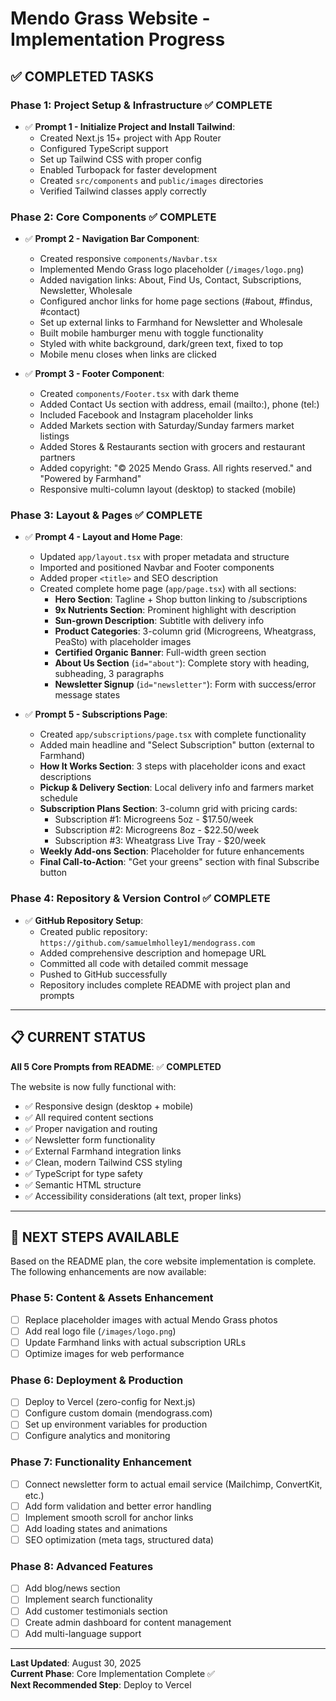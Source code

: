 # Mendo Grass Website - Implementation Progress

## ✅ COMPLETED TASKS

### **Phase 1: Project Setup & Infrastructure** ✅ COMPLETE
- ✅ **Prompt 1 - Initialize Project and Install Tailwind**: 
  - Created Next.js 15+ project with App Router
  - Configured TypeScript support
  - Set up Tailwind CSS with proper config
  - Enabled Turbopack for faster development
  - Created `src/components` and `public/images` directories
  - Verified Tailwind classes apply correctly

### **Phase 2: Core Components** ✅ COMPLETE
- ✅ **Prompt 2 - Navigation Bar Component**:
  - Created responsive `components/Navbar.tsx`
  - Implemented Mendo Grass logo placeholder (`/images/logo.png`)
  - Added navigation links: About, Find Us, Contact, Subscriptions, Newsletter, Wholesale
  - Configured anchor links for home page sections (#about, #findus, #contact)
  - Set up external links to Farmhand for Newsletter and Wholesale
  - Built mobile hamburger menu with toggle functionality
  - Styled with white background, dark/green text, fixed to top
  - Mobile menu closes when links are clicked

- ✅ **Prompt 3 - Footer Component**:
  - Created `components/Footer.tsx` with dark theme
  - Added Contact Us section with address, email (mailto:), phone (tel:)
  - Included Facebook and Instagram placeholder links
  - Added Markets section with Saturday/Sunday farmers market listings
  - Added Stores & Restaurants section with grocers and restaurant partners
  - Added copyright: "© 2025 Mendo Grass. All rights reserved." and "Powered by Farmhand"
  - Responsive multi-column layout (desktop) to stacked (mobile)

### **Phase 3: Layout & Pages** ✅ COMPLETE  
- ✅ **Prompt 4 - Layout and Home Page**:
  - Updated `app/layout.tsx` with proper metadata and structure
  - Imported and positioned Navbar and Footer components
  - Added proper `<title>` and SEO description
  - Created complete home page (`app/page.tsx`) with all sections:
    - **Hero Section**: Tagline + Shop button linking to /subscriptions
    - **9x Nutrients Section**: Prominent highlight with description
    - **Sun-grown Description**: Subtitle with delivery info
    - **Product Categories**: 3-column grid (Microgreens, Wheatgrass, PeaSto) with placeholder images
    - **Certified Organic Banner**: Full-width green section
    - **About Us Section** (`id="about"`): Complete story with heading, subheading, 3 paragraphs
    - **Newsletter Signup** (`id="newsletter"`): Form with success/error message states

- ✅ **Prompt 5 - Subscriptions Page**:
  - Created `app/subscriptions/page.tsx` with complete functionality
  - Added main headline and "Select Subscription" button (external to Farmhand)
  - **How It Works Section**: 3 steps with placeholder icons and exact descriptions
  - **Pickup & Delivery Section**: Local delivery info and farmers market schedule
  - **Subscription Plans Section**: 3-column grid with pricing cards:
    - Subscription #1: Microgreens 5oz - $17.50/week
    - Subscription #2: Microgreens 8oz - $22.50/week  
    - Subscription #3: Wheatgrass Live Tray - $20/week
  - **Weekly Add-ons Section**: Placeholder for future enhancements
  - **Final Call-to-Action**: "Get your greens" section with final Subscribe button

### **Phase 4: Repository & Version Control** ✅ COMPLETE
- ✅ **GitHub Repository Setup**:
  - Created public repository: `https://github.com/samuelmholley1/mendograss.com`
  - Added comprehensive description and homepage URL
  - Committed all code with detailed commit message
  - Pushed to GitHub successfully
  - Repository includes complete README with project plan and prompts

---

## 📋 CURRENT STATUS

**All 5 Core Prompts from README**: ✅ **COMPLETED**

The website is now fully functional with:
- ✅ Responsive design (desktop + mobile)
- ✅ All required content sections
- ✅ Proper navigation and routing  
- ✅ Newsletter form functionality
- ✅ External Farmhand integration links
- ✅ Clean, modern Tailwind CSS styling
- ✅ TypeScript for type safety
- ✅ Semantic HTML structure
- ✅ Accessibility considerations (alt text, proper links)

---

## 🔄 NEXT STEPS AVAILABLE

Based on the README plan, the core website implementation is complete. The following enhancements are now available:

### **Phase 5: Content & Assets Enhancement**
- [ ] Replace placeholder images with actual Mendo Grass photos
- [ ] Add real logo file (`/images/logo.png`)
- [ ] Update Farmhand links with actual subscription URLs
- [ ] Optimize images for web performance

### **Phase 6: Deployment & Production**
- [ ] Deploy to Vercel (zero-config for Next.js)
- [ ] Configure custom domain (mendograss.com)
- [ ] Set up environment variables for production
- [ ] Configure analytics and monitoring

### **Phase 7: Functionality Enhancement**
- [ ] Connect newsletter form to actual email service (Mailchimp, ConvertKit, etc.)
- [ ] Add form validation and better error handling
- [ ] Implement smooth scroll for anchor links
- [ ] Add loading states and animations
- [ ] SEO optimization (meta tags, structured data)

### **Phase 8: Advanced Features** 
- [ ] Add blog/news section
- [ ] Implement search functionality
- [ ] Add customer testimonials section
- [ ] Create admin dashboard for content management
- [ ] Add multi-language support

---

**Last Updated**: August 30, 2025  
**Current Phase**: Core Implementation Complete ✅  
**Next Recommended Step**: Deploy to Vercel
